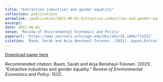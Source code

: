 ```yaml
---
title: "Extractive industries and gender equality"
collection: publications
permalink: /publication/2021-06-01-Extractive-industries-and-gender-equality
excerpt: 
date: 2021-06-01
venue: 'Review of Environmental Economics and Policy'
paperurl: 'https://www.journals.uchicago.edu/doi/abs/10.1086/715525'
citation: 'Baum, Sarah and Anja Benshaul-Tolonen. (2021). &quot;Extractive industries and gender equality.&quot; <i>Review of Environmental Economics and Policy</i>. 15(2).'
---
```


[Download paper here](http://sbaum95.github.io/files/extractive-industries-and-gender.pdf)

Recommended citation: Baum, Sarah and Anja Benshaul-Tolonen. (2021). "Extractive industries and gender equality." <i>Review of Environmental Economics and Policy</i>. 15(2).
